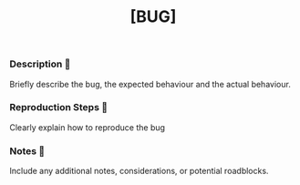 ﻿---
name: Bug
about: Document a bug on this project
title: "[BUG]"
labels: bug
assignees: ''

---

### Description 📝
Briefly describe the bug, the expected behaviour and the actual behaviour.

### Reproduction Steps 🐛
Clearly explain how to reproduce the bug

### Notes 📌
Include any additional notes, considerations, or potential roadblocks.
